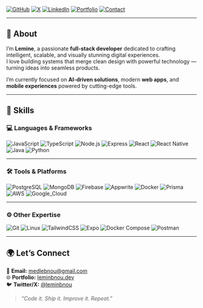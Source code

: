 

[![GitHub](https://img.shields.io/badge/GitHub-181717?style=for-the-badge&logo=github&logoColor=white)](https://github.com/Lemin23)
[![X](https://img.shields.io/badge/@leminbnou-000000?style=for-the-badge&logo=x&logoColor=white)](https://x.com/Lemin099)
[![LinkedIn](https://img.shields.io/badge/LinkedIn-0A66C2?style=for-the-badge&logo=linkedin&logoColor=white)](https://www.linkedin.com/in/lemin-ebnou-aa2496258)
[![Portfolio](https://img.shields.io/badge/Portfolio-000000?style=for-the-badge&logo=vercel&logoColor=white)](https://leminbnou.dev)
[![Contact](https://img.shields.io/badge/Contact-333333?style=for-the-badge&logo=gmail&logoColor=white)](mailto:medlebnou@gmail.com)

---

## 👋 About

I’m **Lemine**, a passionate **full-stack developer** dedicated to crafting intelligent, scalable, and visually stunning digital experiences.  
I love building systems that merge clean design with powerful technology — turning ideas into seamless products.

I’m currently focused on **AI-driven solutions**, modern **web apps**, and **mobile experiences** powered by cutting-edge tools.

---

## 🧠 Skills

### 💻 Languages & Frameworks
![JavaScript](https://img.shields.io/badge/JavaScript-F7E018?style=for-the-badge&logo=javascript&logoColor=black)
![TypeScript](https://img.shields.io/badge/TypeScript-3178C6?style=for-the-badge&logo=typescript&logoColor=white)
![Node.js](https://img.shields.io/badge/Node.js-5FA04E?style=for-the-badge&logo=node.js&logoColor=white)
![Express](https://img.shields.io/badge/Express-000000?style=for-the-badge&logo=express&logoColor=white)
![React](https://img.shields.io/badge/React-61DAFB?style=for-the-badge&logo=react&logoColor=black)
![React Native](https://img.shields.io/badge/React_Native-61DAFB?style=for-the-badge&logo=react&logoColor=black)
![Java](https://img.shields.io/badge/Java-ED8B00?style=for-the-badge&logo=openjdk&logoColor=white)
![Python](https://img.shields.io/badge/Python-3670A0?style=for-the-badge&logo=python&logoColor=white)

---

### 🛠️ Tools & Platforms
![PostgreSQL](https://img.shields.io/badge/PostgreSQL-31648C?style=for-the-badge&logo=postgresql&logoColor=white)
![MongoDB](https://img.shields.io/badge/MongoDB-4EA94B?style=for-the-badge&logo=mongodb&logoColor=white)
![Firebase](https://img.shields.io/badge/Firebase-FFCA28?style=for-the-badge&logo=firebase&logoColor=black)
![Appwrite](https://img.shields.io/badge/Appwrite-F02E65?style=for-the-badge&logo=appwrite&logoColor=white)
![Docker](https://img.shields.io/badge/Docker-0db7ed?style=for-the-badge&logo=docker&logoColor=white)
![Prisma](https://img.shields.io/badge/Prisma-2D3748?style=for-the-badge&logo=prisma&logoColor=white)
![AWS](https://img.shields.io/badge/AWS-FF9900?style=for-the-badge&logo=amazonaws&logoColor=black)
![Google_Cloud](https://img.shields.io/badge/Google_Cloud-4285F4?style=for-the-badge&logo=googlecloud&logoColor=white)

---

### ⚙️ Other Expertise
![Git](https://img.shields.io/badge/Git-F05032?style=for-the-badge&logo=git&logoColor=white)
![Linux](https://img.shields.io/badge/Linux-FCC624?style=for-the-badge&logo=linux&logoColor=black)
![TailwindCSS](https://img.shields.io/badge/TailwindCSS-38BDF8?style=for-the-badge&logo=tailwindcss&logoColor=white)
![Expo](https://img.shields.io/badge/Expo-000020?style=for-the-badge&logo=expo&logoColor=white)
![Docker Compose](https://img.shields.io/badge/Docker_Compose-0db7ed?style=for-the-badge&logo=docker&logoColor=white)
![Postman](https://img.shields.io/badge/Postman-FF6C37?style=for-the-badge&logo=postman&logoColor=white)

---

## 🌍 Let’s Connect

💌 **Email:** [medlebnou@gmail.com](mailto:medlebnou@gmail.com)  
🌐 **Portfolio:** [leminbnou.dev](https://leminbnou.dev)  
🐦 **Twitter/X:** [@leminbnou](https://x.com/leminbnou)  

> *“Code it. Ship it. Improve it. Repeat.”*
